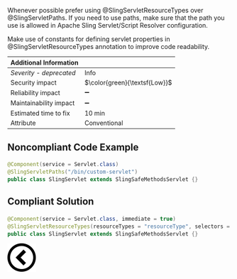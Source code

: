 <p>Whenever possible prefer using @SlingServletResourceTypes over @SlingServletPaths. If you need to use paths, make sure that the path you use is allowed in
    Apache Sling Servlet/Script Resolver configuration.

Make use of constants for defining servlet properties in @SlingServletResourceTypes annotation to improve code readability.

| Additional Information |                               |
|------------------------|-------------------------------|
| _Severity - deprecated_| Info                          | 
| Security impact        | $\color{green}{\textsf{Low}}$ |
| Reliability impact     | :heavy_minus_sign:            |
| Maintainability impact | :heavy_minus_sign:            |
| Estimated time to fix  | 10 min                        |
| Attribute              | Conventional                  |

</p>

<h2>Noncompliant Code Example</h2>

```java
@Component(service = Servlet.class)
@SlingServletPaths("/bin/custom-servlet")
public class SlingServlet extends SlingSafeMethodsServlet {}
```

<h2>Compliant Solution</h2>

```java
@Component(service = Servlet.class, immediate = true)
@SlingServletResourceTypes(resourceTypes = "resourceType", selectors = "selector")
public class SlingServlet extends SlingSafeMethodsServlet {}
```

[![Back to overview](back.svg)](../../README.md)
